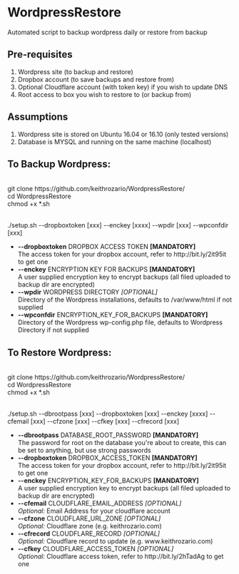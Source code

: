 # WordpressRestore
Automated script to backup wordpress daily or restore from backup

<h2>Pre-requisites</h2>

1. Wordpress site (to backup and restore)<br>
2. Dropbox account (to save backups and restore from)<br>
3. Optional Cloudflare account (with token key) if you wish to update DNS<br>
4. Root access to box you wish to restore to (or backup from)<br>

<h2>Assumptions</h2>

1. Wordpress site is stored on Ubuntu 16.04 or 16.10 (only tested versions) <br>
2. Database is MYSQL and running on the same machine (localhost) <br>

<h2>To Backup Wordpress:</h2><br>
git clone https://github.com/keithrozario/WordpressRestore/ <br>
cd WordpressRestore <br>
chmod +x *.sh <br><br>

./setup.sh --dropboxtoken [xxx] --enckey [xxxx] --wpdir [xxx] --wpconfdir [xxx] <br>
<ul>
<li><b>--dropboxtoken</b> DROPBOX ACCESS TOKEN <b>[MANDATORY]</b><br>
The access token for your dropbox account, refer to http://bit.ly/2it95it to get one<br>
<li><b>--enckey</b> ENCRYPTION KEY FOR BACKUPS <b>[MANDATORY]</b><br>
A user supplied encryption key to encrypt backups (all filed uploaded to backup dir are encrypted)<br>
<li><b>--wpdir</b> WORDPRESS DIRECTORY <i>[OPTIONAL]</i><br>
Directory of the Wordpress installations, defaults to /var/www/html if not supplied<br>
<li><b>--wpconfdir</b> ENCRYPTION_KEY_FOR_BACKUPS <b>[MANDATORY]</b><br>
Directory of the Wordpress wp-config.php file, defaults to Wordpress Directory if not supplied<br>
</ul>

<h2>To Restore Wordpress:</h2><br>
git clone https://github.com/keithrozario/WordpressRestore/ <br>
cd WordpressRestore <br>
chmod +x *.sh <br><br>

./setup.sh --dbrootpass [xxx] --dropboxtoken [xxx] --enckey [xxxx] --cfemail [xxx] --cfzone [xxx] --cfkey [xxx] --cfrecord [xxx] <br>
<ul>
<li><b>--dbrootpass</b> DATABASE_ROOT_PASSWORD <b>[MANDATORY]</b><br>
The password for root on the database you're about to create, this can be set to anything, but use strong passwords <br>
<li><b>--dropboxtoken</b> DROPBOX_ACCESS_TOKEN <b>[MANDATORY]</b><br>
The access token for your dropbox account, refer to http://bit.ly/2it95it to get one<br>
<li><b>--enckey</b> ENCRYPTION_KEY_FOR_BACKUPS <b>[MANDATORY]</b><br>
A user supplied encryption key to encrypt backups (all filed uploaded to backup dir are encrypted)<br>
<li><b>--cfemail</b> CLOUDFLARE_EMAIL_ADDRESS <i>[OPTIONAL]</i><br>
<i>Optional:</i> Email Address for your cloudflare account <br>
<li><b>--cfzone</b> CLOUDFLARE_URL_ZONE <i>[OPTIONAL]</i><br>
<i>Optional:</i> Cloudflare zone (e.g. keithrozario.com)
<li><b>--cfrecord</b> CLOUDFLARE_RECORD <i>[OPTIONAL]</i><br>
<i>Optional:</i> Cloudflare record to update (e.g. www.keithrozario.com)
<li><b>--cfkey</b> CLOUDFLARE_ACCESS_TOKEN <i>[OPTIONAL]</i><br>
<i>Optional:</i> Cloudflare access token, refer to http://bit.ly/2hTadAg to get one<br>
</ul>
